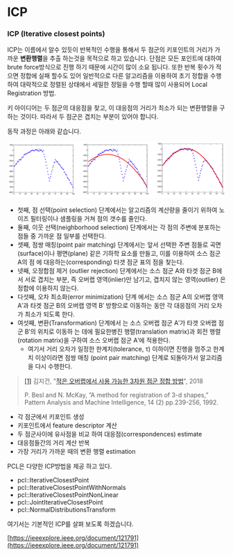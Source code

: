 # ICP

### ICP \(Iterative closest points\)

ICP는 이름에서 알수 있듯이 반복적인 수행을 통해서 두 점군의 키포인트의 거리가 가까운 **변환행렬**을 추출 하는것을 목적으로 하고 있습니다. 단점은 모든 포인트에 대하여 brute force방식으로 진행 하기 때문에 시간이 많이 소요 됩니다. 또한 반복 횟수가 적으면 정합에 실패 할수도 있어 일반적으로 다른 알고리즘을 이용하여 초기 정합을 수행 하여 대락적으로 정렬된 상태에서 세밀한 정밀을 수행 할때 많이 사용되어 Local Registration 방법. 

키 아이디어는 두 점군의 대응점을 찾고, 이 대응점의 거리가 최소가 되는 변환행렬을 구하는 것이다. 따라서 두 점군은 겹치는 부분이 있어야 합니다.

동작 과정은 아래와 같습니다.

![](../../../.gitbook/assets/image%20%285%29.png)



* 첫째, 점 선택\(point selection\) 단계에서는 알고리즘의 계산량을 줄이기 위하여 노이즈 필터링이나 샘플링을 거쳐 점의 갯수를 줄인다.
* 둘째, 이웃 선택\(neighborhood selection\) 단계에서는 각 점의 주변에 분포하는 점들 중 가까운 점 일부를 선택한다.
* 셋째, 점쌍 매칭\(point pair matching\) 단계에서는 앞서 선택한 주변 점들로 곡면\(surface\)이나 평면\(plane\) 같은 기하학 요소를 만들고, 이를 이용하여 소스 점군 A의 점 에 대응하는\(corresponding\) 타갯 점군 표의 점을 찾는다.
* 넷째, 오정합점 제거 \(outlier rejection\) 단계에서는 소스 점군 A와 타겟 점군 B에서 서로 겹치는 부분, 즉 오버랩 영역\(inlier\)만 남기고, 겹치지 않는 영역\(outlier\) 은 정합에 이용하지 않는다.
* 다섯째, 오차 최소화\(error minimization\) 단계 에서는 소스 점군 A의 오버랩 영역 A′과 타겟 점군 B의 오버랩 영역 B′ 방향으로 이동하는 동안 각 대응점의 거리 오차가 최소가 되도록 한다.
* 여섯째, 변환\(Transformation\) 단계에서 는 소스 오버랩 점군 A′가 타갯 오버랩 점군 B′의 위치로 이동하 는 데에 필요한병진 행렬\(translation matrix\)과 회전 행렬\(rotation matrix\)을 구하여 소스 오버랩 점군 A′에 적용한다.
  * 여기서 거리 오차가 일정한 한계치\(tolerance, τ\) 이하이면 진행을 멈주고 한계치 이상이라면 점쌍 매칭 \(point pair matching\) 단계로 되돌아가서 알고리즘을 다시 수행한다.

> [\[1\]](https://github.com/adioshun/gitBook_Tutorial_PCL/blob/master/part-2/part02-chapter05) 김지건, "[적은 오버랩에서 사용 가능한 3차원 점군 정합 방법](http://journal.cg-korea.org/archive/view_article?pid=jkcgs-24-5-11)", 2018
>
> P. Besl and N. McKay, ”A method for registration of 3-d shapes,” Pattern Analysis and Machine Intelligence, 14 \(2\) pp.239-256, 1992.

* 각 점군에서 키포인트 생성 
* 키포인트에서 feature descriptor 계산 
* 두 점군사이에 유사점을 비교 하여 대응점\(correspondences\) estimate
* 대응점들간의 거리 계산 반복 
* 가장 거리가 가까운 때의 변환 행렬 estimation 

PCL은 다양한 ICP방법을 제공 하고 있다.

* pcl::IterativeClosestPoint 
* pcl::IterativeClosestPointWithNormals
* pcl::IterativeClosestPointNonLinear 
* pcl::JointIterativeClosestPoint
* pcl::NormalDistributionsTransform

여기서는 기본적인 ICP를 살펴 보도록 하겠습니다.



[https://ieeexplore.ieee.org/document/121791](https://ieeexplore.ieee.org/document/121791)

